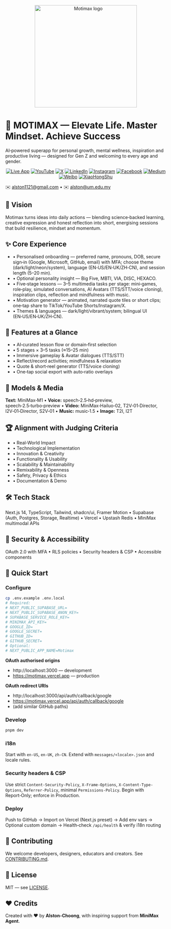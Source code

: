 <p align="center"><img src="https://github.com/Alston-Choong/motimax/blob/main/assets/MOTIMAX.jpg" alt="Motimax logo" width="320"/></p>

# 🚀 MOTIMAX — Elevate Life. Master Mindset. Achieve Success

AI‑powered superapp for personal growth, mental wellness, inspiration and productive living — designed for Gen Z and welcoming to every age and gender.

<p align="center">
<a href="https://motimax.vercel.app/"><img src="https://img.shields.io/badge/Live%20App-success?style=for-the-badge&logo=vercel&logoColor=white&color=005cff" alt="Live App"/></a> <a href="https://youtube.com/@AlstonChoong"><img src="https://img.shields.io/badge/YouTube-red?style=for-the-badge&logo=youtube&logoColor=white&color=ff0000" alt="YouTube"/></a> <a href="https://x.com/AlstonChoong"><img src="https://img.shields.io/badge/X-black?style=for-the-badge&logo=x&logoColor=white&color=000000" alt="X"/></a> <a href="https://www.linkedin.com/in/alstonchoong"><img src="https://img.shields.io/badge/LinkedIn-blue?style=for-the-badge&logo=linkedin&logoColor=white&color=0077b5" alt="LinkedIn"/></a> <a href="https://www.instagram.com/dr.alstonchoong"><img src="https://img.shields.io/badge/Instagram-purple?style=for-the-badge&logo=instagram&logoColor=white&color=e4405f" alt="Instagram"/></a> <a href="https://www.facebook.com/dr.alstonchoong"><img src="https://img.shields.io/badge/Facebook-blue?style=for-the-badge&logo=facebook&logoColor=white&color=1877f2" alt="Facebook"/></a> <a href="https://medium.com/@dr.alstonchoong"><img src="https://img.shields.io/badge/Medium-black?style=for-the-badge&logo=medium&logoColor=white&color=000000" alt="Medium"/></a> <a href="https://weibo.com/u/7946325478"><img src="https://img.shields.io/badge/Weibo-red?style=for-the-badge&logo=sina-weibo&logoColor=white&color=orange" alt="Weibo"/></a> <a href="https://www.xiaohongshu.com/user/profile/b93232ab"><img src="https://img.shields.io/badge/XiaoHongShu-red?style=for-the-badge&logo=xiaohongshu&logoColor=white&color=ff2442" alt="XiaoHongShu"/></a>
</p>

✉️ [alston1121@gmail.com](mailto:alston1121@gmail.com)  •  ✉️ [alston@um.edu.my](mailto:alston@um.edu.my)

## 🎯 Vision

Motimax turns ideas into daily actions — blending science‑backed learning, creative expression and honest reflection into short, energising sessions that build resilience, mindset and momentum.

## ✨ Core Experience

- • Personalised onboarding — preferred name, pronouns, DOB, secure sign‑in (Google, Microsoft, GitHub, email) with MFA; choose theme (dark/light/neon/system), language (EN‑US/EN‑UK/ZH‑CN), and session length (5–20 min).
- • Optional personality insight — Big Five, MBTI, VIA, DISC, HEXACO.
- • Five‑stage lessons — 3–5 multimedia tasks per stage: mini‑games, role‑play, simulated conversations, AI Avatars (TTS/STT/voice cloning), inspiration clips, reflection and mindfulness with music.
- • Motivation generator — animated, narrated quote tiles or short clips; one‑tap share to TikTok/YouTube Shorts/Instagram/X.
- • Themes & languages — dark/light/vibrant/system; bilingual UI (EN‑US/EN‑UK/ZH‑CN).

## 🧩 Features at a Glance

- • AI‑curated lesson flow or domain‑first selection
- • 5 stages × 3–5 tasks (≈15–25 min)
- • Immersive gameplay & Avatar dialogues (TTS/STT)
- • Reflect/record activities; mindfulness & relaxation
- • Quote & short‑reel generator (TTS/voice cloning)
- • One‑tap social export with auto‑ratio overlays

## 🧠 Models & Media

**Text:** MiniMax‑M1 • **Voice:** speech‑2.5‑hd‑preview, speech‑2.5‑turbo‑preview • **Video:** MiniMax‑Hailuo‑02, T2V‑01‑Director, I2V‑01‑Director, S2V‑01 • **Music:** music‑1.5 • **Image:** T2I, I2T

## 🏆 Alignment with Judging Criteria

- • Real‑World Impact 
- • Technological Implementation 
- • Innovation & Creativity 
- • Functionality & Usability 
- • Scalability & Maintainability 
- • Remixability & Openness 
- • Safety, Privacy & Ethics 
- • Documentation & Demo

## 🛠 Tech Stack

Next.js 14, TypeScript, Tailwind, shadcn/ui, Framer Motion • Supabase (Auth, Postgres, Storage, Realtime) • Vercel • Upstash Redis • MiniMax multimodal APIs

## 🔐 Security & Accessibility

OAuth 2.0 with MFA • RLS policies • Security headers & CSP • Accessible components

## 🚀 Quick Start

### **Configure**

```bash
cp .env.example .env.local
# Required:
# NEXT_PUBLIC_SUPABASE_URL=
# NEXT_PUBLIC_SUPABASE_ANON_KEY=
# SUPABASE_SERVICE_ROLE_KEY=
# MINIMAX_API_KEY=
# GOOGLE_ID=
# GOOGLE_SECRET=
# GITHUB_ID=
# GITHUB_SECRET=
# Optional:
# NEXT_PUBLIC_APP_NAME=Motimax
```

**OAuth authorised origins**
- http://localhost:3000 — development
- https://motimax.vercel.app — production

**OAuth redirect URIs**
- http://localhost:3000/api/auth/callback/google
- https://motimax.vercel.app/api/auth/callback/google
- (add similar GitHub paths)

### Develop

```bash
pnpm dev
```

### i18n

Start with `en-US`, `en-UK`, `zh-CN`. Extend with `messages/<locale>.json` and locale rules.

### Security headers & CSP

Use strict `Content-Security-Policy`, `X-Frame-Options`, `X-Content-Type-Options`, `Referrer-Policy`, minimal `Permissions-Policy`. Begin with Report‑Only; enforce in Production.

### Deploy

Push to GitHub → Import on Vercel (Next.js preset) → Add env vars → Optional custom domain → Health‑check `/api/health` & verify i18n routing

## 🤝 Contributing

We welcome developers, designers, educators and creators. See [CONTRIBUTING.md](./CONTRIBUTING.md).

## 📄 License

MIT — see [LICENSE](./LICENSE).

## ❤️ Credits

Created with ❤️ by **Alston-Choong**, with inspiring support from **MiniMax Agent**.
